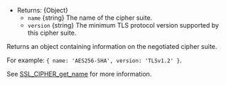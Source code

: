 <!-- YAML
added: v0.11.4
changes:
  - version: v12.0.0
    pr-url: https://github.com/nodejs/node/pull/26625
    description: Return the minimum cipher version, instead of a fixed string
      (`'TLSv1/SSLv3'`).
-->

* Returns: {Object}
  * `name` {string} The name of the cipher suite.
  * `version` {string} The minimum TLS protocol version supported by this cipher
    suite.

Returns an object containing information on the negotiated cipher suite.

For example: `{ name: 'AES256-SHA', version: 'TLSv1.2' }`.

See
[SSL_CIPHER_get_name](https://www.openssl.org/docs/man1.1.1/man3/SSL_CIPHER_get_name.html)
for more information.

